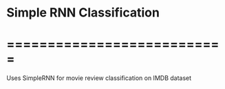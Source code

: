 # Simple RNN Classification

# ===========================

Uses SimpleRNN for movie review classification on IMDB dataset